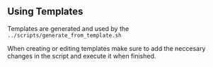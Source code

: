 ## Using Templates

Templates are generated and used by the `../scripts/generate_from_template.sh`

When creating or editing templates make sure to add the neccesary changes in the script and execute it when finished.
